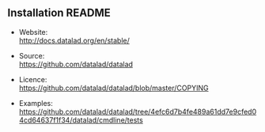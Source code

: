 ## Installation README

* Website:  
            http://docs.datalad.org/en/stable/
* Source:   
            https://github.com/datalad/datalad

* Licence:  
            https://github.com/datalad/datalad/blob/master/COPYING


* Examples:
            https://github.com/datalad/datalad/tree/4efc6d7b4fe489a61dd7e9cfed04cd64637f1f34/datalad/cmdline/tests
